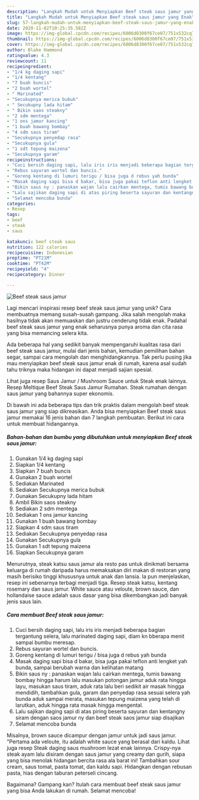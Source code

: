 ```yaml
---
description: "Langkah Mudah untuk Menyiapkan Beef steak saus jamur yang Enak"
title: "Langkah Mudah untuk Menyiapkan Beef steak saus jamur yang Enak"
slug: 57-langkah-mudah-untuk-menyiapkan-beef-steak-saus-jamur-yang-enak
date: 2020-11-02T10:25:35.582Z
image: https://img-global.cpcdn.com/recipes/6006d8300f67ce07/751x532cq70/beef-steak-saus-jamur-foto-resep-utama.jpg
thumbnail: https://img-global.cpcdn.com/recipes/6006d8300f67ce07/751x532cq70/beef-steak-saus-jamur-foto-resep-utama.jpg
cover: https://img-global.cpcdn.com/recipes/6006d8300f67ce07/751x532cq70/beef-steak-saus-jamur-foto-resep-utama.jpg
author: Blake Hammond
ratingvalue: 4.3
reviewcount: 11
recipeingredient:
- "1/4 kg daging sapi"
- "1/4 kentang"
- "7 buah buncis"
- "2 buah wortel"
- " Marinated"
- "Secukupnya merica bubuk"
- " Secukupny lada hitam"
- " Bikin saos steakny"
- "2 sdm mentega"
- "1 ons jamur kancing"
- "1 buah bawang bombay"
- "4 sdm saus tiram"
- "Secukupnya penyedap rasa"
- "Secukupnya gula"
- "1 sdt tepung maizena"
- "Secukupnya garam"
recipeinstructions:
- "Cuci bersih daging sapi, lalu iris iris menjadi beberapa bagian tergantung selera, lalu marinated daging sapi, diam kn bberapa menit sampai bumbu meresap."
- "Rebus sayuran wortel dan buncis."
- "Goreng kentang di lumuri terigu / bisa juga d rebus yah bunda"
- "Masak daging sapi bisa d bakar, bisa juga pakai teflon anti lengket yah bunda, sampai berubah warna dan kelihatan matang"
- "Bikin saus ny : panaskan wajan lalu cairkan mentega, tumis bawang bombay hingga harum lalu masukan potongan jamur aduk rata hingga layu, masukan saus tiram, aduk rata lalu beri sedikit air masak hingga mendidih, tambahkan gula, garam dan penyedap rasa sesuai selera yah bunda aduk sampai merata, masukan tepung maizena yang telah di larutkan, aduk hingga rata masak hingga mengental."
- "Lalu sajikan daging sapi di atas piring beserta sayuran dan kentangny siram dengan saos jamur ny dan beef steak saos jamur siap disajikan"
- "Selamat mencoba bunda"
categories:
- Resep
tags:
- beef
- steak
- saus

katakunci: beef steak saus 
nutrition: 122 calories
recipecuisine: Indonesian
preptime: "PT21M"
cooktime: "PT42M"
recipeyield: "4"
recipecategory: Dinner

---
```



![Beef steak saus jamur](https://img-global.cpcdn.com/recipes/6006d8300f67ce07/751x532cq70/beef-steak-saus-jamur-foto-resep-utama.jpg)

Lagi mencari inspirasi resep beef steak saus jamur yang unik? Cara membuatnya memang susah-susah gampang. Jika salah mengolah maka hasilnya tidak akan memuaskan dan justru cenderung tidak enak. Padahal beef steak saus jamur yang enak seharusnya punya aroma dan cita rasa yang bisa memancing selera kita.

Ada beberapa hal yang sedikit banyak mempengaruhi kualitas rasa dari beef steak saus jamur, mulai dari jenis bahan, kemudian pemilihan bahan segar, sampai cara mengolah dan menghidangkannya. Tak perlu pusing jika mau menyiapkan beef steak saus jamur enak di rumah, karena asal sudah tahu triknya maka hidangan ini dapat menjadi sajian spesial.

Lihat juga resep Saus Jamur / Mushroom Sauce untuk Steak enak lainnya. Resep Meltique Beef Steak Saus Jamur Rumahan. Steak rumahan dengan saus jamur yang bahannya super ekonomis.


Di bawah ini ada beberapa tips dan trik praktis dalam mengolah beef steak saus jamur yang siap dikreasikan. Anda bisa menyiapkan Beef steak saus jamur memakai 16 jenis bahan dan 7 langkah pembuatan. Berikut ini cara untuk membuat hidangannya.

<!--inarticleads1-->

##### Bahan-bahan dan bumbu yang dibutuhkan untuk menyiapkan Beef steak saus jamur:

1. Gunakan 1/4 kg daging sapi
1. Siapkan 1/4 kentang
1. Siapkan 7 buah buncis
1. Gunakan 2 buah wortel
1. Sediakan  Marinated
1. Sediakan Secukupnya merica bubuk
1. Gunakan  Secukupny lada hitam
1. Ambil  Bikin saos steakny
1. Sediakan 2 sdm mentega
1. Sediakan 1 ons jamur kancing
1. Gunakan 1 buah bawang bombay
1. Siapkan 4 sdm saus tiram
1. Sediakan Secukupnya penyedap rasa
1. Gunakan Secukupnya gula
1. Gunakan 1 sdt tepung maizena
1. Siapkan Secukupnya garam


Menurutnya, steak katsu saus jamur ala resto pas untuk dinikmati bersama keluarga di rumah daripada harus memaksakan diri makan di restoran yang masih berisiko tinggi khususnya untuk anak dan lansia. Ia pun menjelaskan, resep ini sebenarnya terbagi menjadi tiga. Resep steak katsu, kentang rosemary dan saus jamur. White sauce atau veloute, brown sauce, dan hollandaise sauce adalah saus dasar yang bisa dikembangkan jadi banyak jenis saus lain. 

<!--inarticleads2-->

##### Cara membuat Beef steak saus jamur:

1. Cuci bersih daging sapi, lalu iris iris menjadi beberapa bagian tergantung selera, lalu marinated daging sapi, diam kn bberapa menit sampai bumbu meresap.
1. Rebus sayuran wortel dan buncis.
1. Goreng kentang di lumuri terigu / bisa juga d rebus yah bunda
1. Masak daging sapi bisa d bakar, bisa juga pakai teflon anti lengket yah bunda, sampai berubah warna dan kelihatan matang
1. Bikin saus ny : panaskan wajan lalu cairkan mentega, tumis bawang bombay hingga harum lalu masukan potongan jamur aduk rata hingga layu, masukan saus tiram, aduk rata lalu beri sedikit air masak hingga mendidih, tambahkan gula, garam dan penyedap rasa sesuai selera yah bunda aduk sampai merata, masukan tepung maizena yang telah di larutkan, aduk hingga rata masak hingga mengental.
1. Lalu sajikan daging sapi di atas piring beserta sayuran dan kentangny siram dengan saos jamur ny dan beef steak saos jamur siap disajikan
1. Selamat mencoba bunda


Misalnya, brown sauce dicampur dengan jamur untuk jadi saus jamur. &#34;Pertama ada veloute, itu adalah white sauce yang berasal dari kaldu. Lihat juga resep Steak daging saus mushroom lezat enak lainnya. Crispy-nya steak ayam lalu disiram dengan saus jamur yang creamy dan gurih, siapa yang bisa menolak hidangan bercita rasa ala barat ini! Tambahkan sour cream, saus tomat, pasta tomat, dan kaldu sapi. Hidangkan dengan rebusan pasta, hias dengan taburan peterseli cincang. 

Bagaimana? Gampang kan? Itulah cara membuat beef steak saus jamur yang bisa Anda lakukan di rumah. Selamat mencoba!
